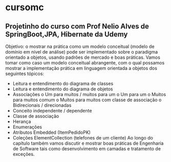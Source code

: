 # cursomc
## Projetinho do curso com Prof Nelio Alves de SpringBoot,JPA, Hibernate da Udemy

Objetivo: o mostrar na prática como um modelo conceitual (modelo de
domínio em nível de análise) pode ser implementado sobre o paradigma orientado a objetos, usando padrões de
mercado e boas práticas.
Vamos tomar como caso um modelo conceitual abrangente, com o qual possamos mostrar a implementação prática
em linguagem orientada a objetos dos seguintes tópicos:
* Leitura e entendimento do diagrama de classes
* Leitura e entendimento do diagrama de objetos
* Associações
o Um para muitos / muitos para um
o Um para um
o Muitos para muitos comum
o Muitos para muitos com classe de associação
o Bidirecionais / direcionadas
* Conceito independente / dependente
* Classe de associação
* Herança
* Enumerações
* Atributos Embedded (ItemPedidoPK)
* Coleções ElementCollection (telefones de um cliente)
Ao longo do capítulo também vamos discutir e mostrar boas práticas de Engenharia de Software tais como
desenvolvimento em camadas e tratamento de exceções.


